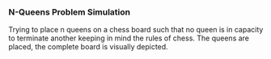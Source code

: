 ### N-Queens Problem Simulation
Trying to place n queens on a chess board such that no queen is in capacity to terminate another keeping in mind the rules of chess.
The queens are placed, the complete board is visually depicted.
